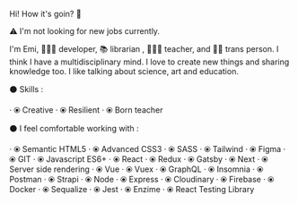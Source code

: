 Hi! How it's goin? 🌱 

⚠️ I'm not looking for new jobs currently.

I'm Emi, 👩🏽‍💻 developer, 📚 librarian , 👩🏽‍🏫 teacher, and 🏳️‍🌈 trans person. I think I have a multidisciplinary mind. I love to create new things and sharing knowledge too. I like talking about science, art and education.

⚫ Skills :

· ⦿ Creative
· ⦿ Resilient
· ⦿ Born teacher

⚫ I feel comfortable working with :

· ⦿ Semantic HTML5
· ⦿ Advanced CSS3
· ⦿ SASS
· ⦿ Tailwind
· ⦿ Figma
· ⦿ GIT
· ⦿ Javascript ES6+
· ⦿ React
· ⦿ Redux
· ⦿ Gatsby
· ⦿ Next
· ⦿ Server side rendering
· ⦿ Vue
· ⦿ Vuex
· ⦿ GraphQL
· ⦿ Insomnia
· ⦿ Postman
· ⦿ Strapi
· ⦿ Node
· ⦿ Express
· ⦿ Cloudinary
· ⦿ Firebase
· ⦿ Docker
· ⦿ Sequalize
· ⦿ Jest
· ⦿ Enzime
· ⦿ React Testing Library
